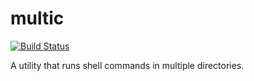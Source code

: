 # multic

[![Build Status](https://travis-ci.org/eczarny/multic.svg?branch=master)](https://travis-ci.org/eczarny/multic)

A utility that runs shell commands in multiple directories.
